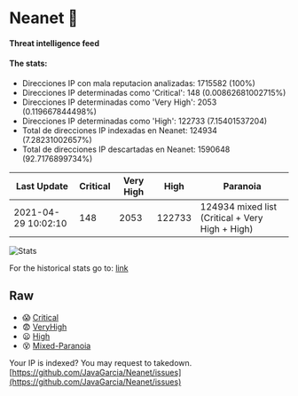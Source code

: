 # Neanet :hocho:
#### Threat intelligence feed
#### The stats:

- Direcciones IP con mala reputacion analizadas: 1715582 (100%)
- Direcciones IP determinadas como 'Critical':  148 (0.00862681002715%)
- Direcciones IP determinadas como 'Very High':  2053 (0.119667844498%)
- Direcciones IP determinadas como 'High':  122733 (7.15401537204)
- Total de direcciones IP indexadas en Neanet:  124934 (7.28231002657%)
- Total de direcciones IP descartadas en Neanet:  1590648 (92.7176899734%)

| Last Update | Critical | Very High | High | Paranoia |
| --- | --- | --- | --- | --- |
| 2021-04-29 10:02:10 | 148 | 2053 | 122733 | 124934 mixed list (Critical + Very High + High)|

![Stats](https://docs.google.com/spreadsheets/d/e/2PACX-1vSnaNMIXVabIpDJjufMlzH7poXnshF3mgd8Is1g9ytUEzVsP5my4Trn8f-xkoLLQ38xpL3HtmUexLo6/pubchart?oid=501124687&format=image)

For the historical stats go to: [link](/stats.csv)
## Raw
- :scream: [Critical](https://raw.githubusercontent.com/JavaGarcia/Neanet/master/blacklists/neanet_critical.txt)
- :fearful: [VeryHigh](https://raw.githubusercontent.com/JavaGarcia/Neanet/master/blacklists/neanet_veryHigh.txtt)
- :frowning: [High](https://raw.githubusercontent.com/JavaGarcia/Neanet/master/blacklists/neanet_high.txt)
- :dizzy_face: [Mixed-Paranoia](https://raw.githubusercontent.com/JavaGarcia/Neanet/master/blacklists/neanet_all.txt)


Your IP is indexed? You may request to takedown. [https://github.com/JavaGarcia/Neanet/issues](https://github.com/JavaGarcia/Neanet/issues)
















































































































































































































































































































































































































































































































































































































































































































































































































































































































































































































































































































































































































































































































































































































































































































































































































































































































































































































































































































































































































































































































































































































































































































































































































































































































































































































































































































































































































































































































































































































































































































































































































































































































































































































































































































































































































































































































































































































































































































































































































































































































































































































































































































































































































































































































































































































































































































































































































































































































































































































































































































































































































































































































































































































































































































































































































































































































































































































































































































































































































































































































































































